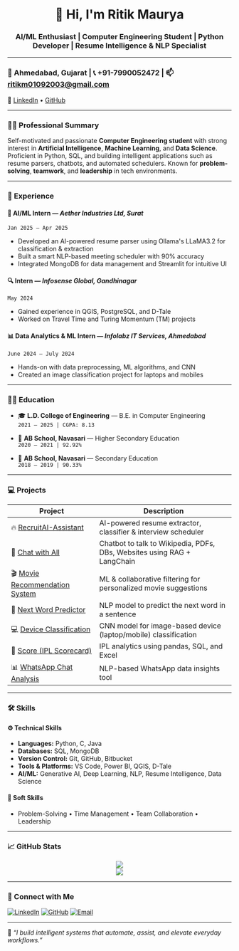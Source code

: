 <h1 align="center">👋 Hi, I'm Ritik Maurya</h1>
<h3 align="center">AI/ML Enthusiast | Computer Engineering Student | Python Developer | Resume Intelligence & NLP Specialist</h3>

---

### 📍 Ahmedabad, Gujarat | 📞 +91-7990052472 | 📫 ritikm01092003@gmail.com  
🔗 [LinkedIn](https://www.linkedin.com/in/ritikm18) • [GitHub](https://github.com/ritigit7)

---

### 🧑‍💼 Professional Summary

Self-motivated and passionate **Computer Engineering student** with strong interest in **Artificial Intelligence**, **Machine Learning**, and **Data Science**.  
Proficient in Python, SQL, and building intelligent applications such as resume parsers, chatbots, and automated schedulers. Known for **problem-solving**, **teamwork**, and **leadership** in tech environments.

---

### 💼 Experience

#### 🧠 **AI/ML Intern** — *Aether Industries Ltd, Surat*  
`Jan 2025 – Apr 2025`  
- Developed an AI-powered resume parser using Ollama's LLaMA3.2 for classification & extraction  
- Built a smart NLP-based meeting scheduler with 90% accuracy  
- Integrated MongoDB for data management and Streamlit for intuitive UI

#### 🔍 **Intern** — *Infosense Global, Gandhinagar*  
`May 2024`  
- Gained experience in QGIS, PostgreSQL, and D-Tale  
- Worked on Travel Time and Turing Momentum (TM) projects

#### 📊 **Data Analytics & ML Intern** — *Infolabz IT Services, Ahmedabad*  
`June 2024 – July 2024`  
- Hands-on with data preprocessing, ML algorithms, and CNN  
- Created an image classification project for laptops and mobiles

---

### 🧑‍🎓 Education

- 🎓 **L.D. College of Engineering** — B.E. in Computer Engineering  
  `2021 – 2025 | CGPA: 8.13`

- 🏫 **AB School, Navasari** — Higher Secondary Education  
  `2020 – 2021 | 92.92%`

- 🏫 **AB School, Navasari** — Secondary Education  
  `2018 – 2019 | 90.33%`

---

### 💻 Projects

| Project | Description |
|--------|-------------|
| 🔥 [RecruitAI-Assistant](https://github.com/ritigit7/RecruitAI-Assistant) | AI-powered resume extractor, classifier & interview scheduler |
| 🧠 [Chat with All](https://github.com/ritigit7/Chat-with-all) | Chatbot to talk to Wikipedia, PDFs, DBs, Websites using RAG + LangChain |
| 🎬 [Movie Recommendation System](https://github.com/ritigit7/Movie-Recommendation-System) | ML & collaborative filtering for personalized movie suggestions |
| 🔮 [Next Word Predictor](https://github.com/ritigit7/Next-Word-Predictor) | NLP model to predict the next word in a sentence |
| 💻 [Device Classification](https://github.com/ritigit7/Device-Prediction) | CNN model for image-based device (laptop/mobile) classification |
| 🏏 [Score (IPL Scorecard)](https://github.com/ritigit7/Score) | IPL analytics using pandas, SQL, and Excel |
| 📊 [WhatsApp Chat Analysis](https://github.com/ritigit7/WhatsApp-Chat-Analysis) | NLP-based WhatsApp data insights tool |

---

### 🛠️ Skills

#### ⚙️ Technical Skills
- **Languages:** Python, C, Java
- **Databases:** SQL, MongoDB
- **Version Control:** Git, GitHub, Bitbucket
- **Tools & Platforms:** VS Code, Power BI, QGIS, D-Tale
- **AI/ML:** Generative AI, Deep Learning, NLP, Resume Intelligence, Data Science

#### 🧠 Soft Skills
- Problem-Solving • Time Management • Team Collaboration • Leadership

---

### 📈 GitHub Stats

<p align="center">
  <img src="https://github-readme-stats.vercel.app/api?username=ritigit7&show_icons=true&theme=gruvbox" />
  <br />
  <img src="https://github-readme-stats.vercel.app/api/top-langs/?username=ritigit7&layout=compact&theme=gruvbox" />
</p>

---

### 🔗 Connect with Me

[![LinkedIn](https://img.shields.io/badge/-LinkedIn-blue?style=for-the-badge&logo=linkedin&logoColor=white)](https://www.linkedin.com/in/ritikm18)
[![GitHub](https://img.shields.io/badge/-GitHub-black?style=for-the-badge&logo=github&logoColor=white)](https://github.com/ritigit7)
[![Email](https://img.shields.io/badge/-Email-red?style=for-the-badge&logo=gmail&logoColor=white)](mailto:ritikm01092003@gmail.com)

---

📌 *“I build intelligent systems that automate, assist, and elevate everyday workflows.”*
